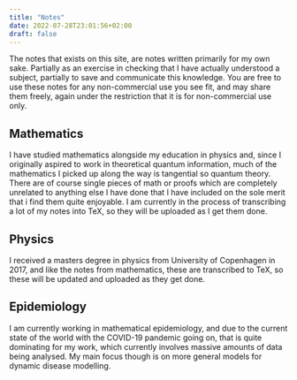 ```yaml
---
title: "Notes"
date: 2022-07-28T23:01:56+02:00
draft: false
---
```


The notes that exists on this site, are notes written primarily for my
own sake. Partially as an exercise in checking that I have actually
understood a subject, partially to save and communicate this knowledge.
You are free to use these notes for any non-commercial use you see fit,
and may share them freely, again under the restriction that it is for
non-commercial use only.
<!--more-->

## Mathematics
I have studied mathematics alongside my education in physics and, since
I originally aspired to work in theoretical quantum information, much of
the mathematics I picked up along the way is tangential so quantum
theory. There are of course single pieces of math or proofs which are
completely unrelated to anything else I have done that I have included
on the sole merit that i find them quite enjoyable. I am currently in
the process of transcribing a lot of my notes into TeX, so they will be
uploaded as I get them done.

## Physics
I received a masters degree in physics from University of Copenhagen in
2017, and like the notes from mathematics, these are transcribed to TeX,
so these will be updated and uploaded as they get done.


## Epidemiology
I am currently working in mathematical epidemiology, and due to the
current state of the world with the COVID-19 pandemic going on, that is
quite dominating for my work, which currently involves massive amounts
of data being analysed. My main focus though is on more general models
for dynamic disease modelling.
